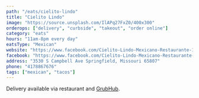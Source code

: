 ```yaml
---
path: "/eats/cielito-lindo"
title: "Cielito Lindo"
image: "https://source.unsplash.com/IlAPq27FxZ0/400x300"
orderops: ["delivery", "curbside", "takeout", "order online"]
category: "eats"
hours: "11am-8pm every day"
eatsType: "Mexican"
website: "https://www.facebook.com/Cielito-Lindo-Mexicano-Restaurante-120722647943049"
facebook: "https://www.facebook.com/Cielito-Lindo-Mexicano-Restaurante-120722647943049"
address: "3530 S Campbell Ave Springfield, Missouri 65807"
phone: "4178867676"
tags: ["mexican", "tacos"]
---
```


Delivery available via restaurant and [GrubHub](https://www.grubhub.com/restaurant/cielito-lindo-3530-south-campbell-avenue-springfield/1605692).
